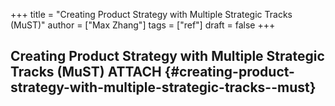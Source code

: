 +++
title = "Creating Product Strategy with Multiple Strategic Tracks (MuST)"
author = ["Max Zhang"]
tags = ["ref"]
draft = false
+++

## Creating Product Strategy with Multiple Strategic Tracks (MuST) <span class="tag"><span class="ATTACH">ATTACH</span></span> {#creating-product-strategy-with-multiple-strategic-tracks--must}
